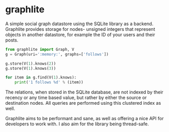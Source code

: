 graphlite
=========

A simple social graph datastore using the SQLite library as
a backend. Graphlite provides storage for nodes- unsigned
integers that represent objects in another datastore, for
example the ID of your users and their posts.

```python
from graphlite import Graph, V
g = Graph(uri=':memory:', graphs=['follows'])

g.store(V(1).knows(2))
g.store(V(1).knows(3))

for item in g.find(V(1).knows):
    print('1 follows %d' % (item))
```

The relations, when stored in the SQLite database, are not
indexed by their recency or any time based value, but rather
by either the source or destination nodes. All queries are
performed using this clustered index as well.

Graphlite aims to be performant and sane, as well as offering
a nice API for developers to work with. I also aim for the
library being thread-safe.
